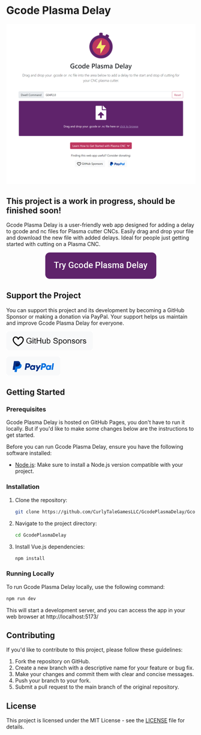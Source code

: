 # Gcode Plasma Delay

![Screenshot](/public/screenshot.png)

## This project is a work in progress, should be finished soon!

Gcode Plasma Delay is a user-friendly web app designed for adding a delay to gcode and nc files for Plasma cutter CNCs. Easily drag and drop your file and download the new file with added delays. Ideal for people just getting started with cutting on a Plasma CNC.

<p align="center">
  <a href="https://curlytalegamesllc.github.io/GcodePlasmaDelay/"><img height="70px" src="./public/try.png"></a>
</p>

## Support the Project

You can support this project and its development by becoming a GitHub Sponsor or making a donation via PayPal. Your support helps us maintain and improve Gcode Plasma Delay for everyone.

<!-- GitHub Sponsors Button -->
[<img alt="Become a Github Sponsor" height="50px" src="./public/github-sponsors.png" />](https://github.com/sponsors/CurlyTaleGames)

<!-- PayPal Button -->
[<img alt="Donate via PayPal" height="50px" src="./public/paypal.png" />](https://www.paypal.com/donate/?hosted_button_id=L4GAK93DRELFW)

## Getting Started

### Prerequisites

Gcode Plasma Delay is hosted on GitHub Pages, you don't have to run it locally. But if you'd like to make some changes below are the instructions to get started.

Before you can run Gcode Plasma Delay, ensure you have the following software installed:

- [Node.js](https://nodejs.org/): Make sure to install a Node.js version compatible with your project.

### Installation

1. Clone the repository:

   ```bash 
   git clone https://github.com/CurlyTaleGamesLLC/GcodePlasmaDelay/GcodePlasmaDelay.git
   ```
2. Navigate to the project directory:
    ```bash 
    cd GcodePlasmaDelay
    ```
3. Install Vue.js dependencies:
    ```bash 
    npm install
    ```
### Running Locally
To run Gcode Plasma Delay locally, use the following command:
```bash 
npm run dev
```

This will start a development server, and you can access the app in your web browser at http://localhost:5173/

## Contributing
If you'd like to contribute to this project, please follow these guidelines:

1. Fork the repository on GitHub.
2. Create a new branch with a descriptive name for your feature or bug fix.
3. Make your changes and commit them with clear and concise messages.
4. Push your branch to your fork.
5. Submit a pull request to the main branch of the original repository.

## License
This project is licensed under the MIT License - see the [LICENSE](/LICENSE) file for details.